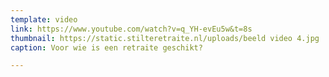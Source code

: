 ```yaml
---
template: video
link: https://www.youtube.com/watch?v=q_YH-evEu5w&t=8s
thumbnail: https://static.stilteretraite.nl/uploads/beeld video 4.jpg
caption: Voor wie is een retraite geschikt?

---
```

